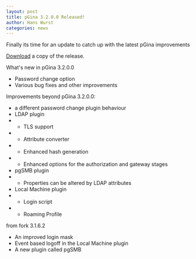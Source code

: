 ```yaml
---
layout: post
title: pGina 3.2.0.0 Released! 
author: Hans Wurst
categories: news
---
```


Finally its time for an update to catch up with the latest pGina improvements

[Download](download.html) a copy of the release.

What's new in pGina 3.2.0.0

* Password change option
* Various bug fixes and other improvements

Improvements beyond pGina 3.2.0.0:

* a different password change plugin behaviour
* LDAP plugin
* * TLS support
* * Attribute converter
* * Enhanced hash generation
* * Enhanced options for the authorization and gateway stages
* pgSMB plugin
* * Properties can be altered by LDAP attributes
* Local Machine plugin
* * Login script
* * Roaming Profile

from fork 3.1.6.2

* An improved login mask
* Event based logoff in the Local Machine plugin
* A new plugin called pgSMB
